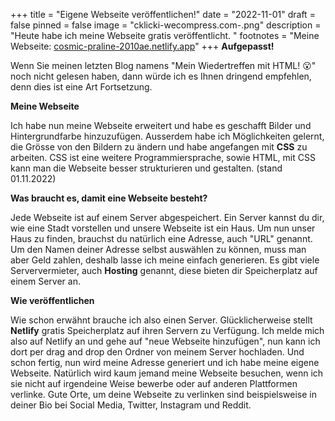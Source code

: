 +++
title = "Eigene Webseite veröffentlichen!"
date = "2022-11-01"
draft = false
pinned = false
image = "cklicki-wecompress.com-.png"
description = "Heute habe ich meine Webseite gratis veröffentlicht. "
footnotes = "Meine Webseite: [cosmic-praline-2010ae.netlify.app](cosmic-praline-2010ae.netlify.app)"
+++
**Aufgepasst!**

Wenn Sie meinen letzten Blog namens "Mein Wiedertreffen mit HTML! 😮" noch nicht gelesen haben, dann würde ich es Ihnen dringend empfehlen, denn dies ist eine Art Fortsetzung.

**Meine Webseite**

Ich habe nun meine Webseite erweitert und habe es geschafft Bilder und Hintergrundfarbe hinzuzufügen. Ausserdem habe ich Möglichkeiten gelernt, die Grösse von den Bildern zu ändern und habe angefangen mit **CSS** zu arbeiten. CSS ist eine weitere Programmiersprache, sowie HTML, mit CSS kann man die Webseite besser strukturieren und gestalten. (stand 01.11.2022)

**Was braucht es, damit eine Webseite besteht?**

Jede Webseite ist auf einem Server abgespeichert. Ein Server kannst du dir, wie eine Stadt vorstellen und unsere Webseite ist ein Haus. Um nun unser Haus zu finden, brauchst du natürlich eine Adresse, auch "URL" genannt. Um den Namen deiner Adresse selbst auswählen zu können, muss man aber Geld zahlen, deshalb lasse ich meine einfach generieren. Es gibt viele Serververmieter, auch **Hosting** genannt, diese bieten dir Speicherplatz auf einem Server an. 

**Wie veröffentlichen**

Wie schon erwähnt brauche ich also einen Server. Glücklicherweise stellt **Netlify** gratis Speicherplatz auf ihren Servern zu Verfügung. Ich melde mich also auf Netlify an und gehe auf "neue Webseite hinzufügen", nun kann ich dort per drag and drop den Ordner von meinem Server hochladen. Und schon fertig, nun wird meine Adresse generiert und ich habe meine eigene Webseite. Natürlich wird kaum jemand meine Webseite besuchen, wenn ich sie nicht auf irgendeine Weise bewerbe oder auf anderen Plattformen verlinke.[](cosmic-praline-2010ae.netlify.app) Gute Orte, um deine Webseite zu verlinken sind beispielsweise in deiner Bio bei Social Media, Twitter, Instagram und Reddit.